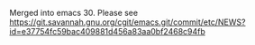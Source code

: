 Merged into emacs 30. 
Please see https://git.savannah.gnu.org/cgit/emacs.git/commit/etc/NEWS?id=e37754fc59bac409881d456a83aa0bf2468c94fb
